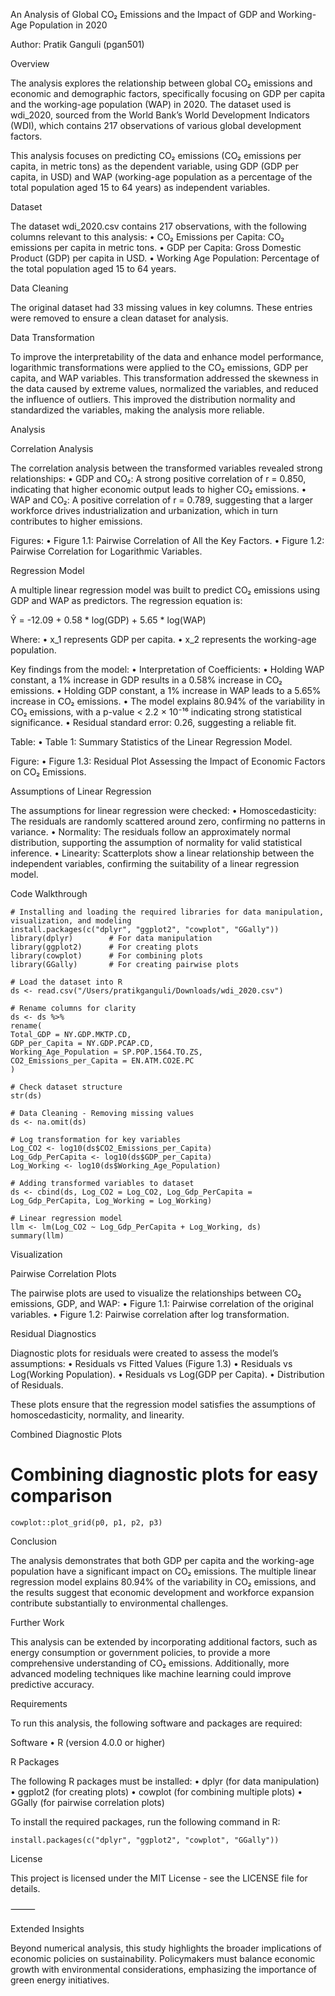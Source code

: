 An Analysis of Global CO₂ Emissions and the Impact of GDP and Working-Age Population in 2020

Author: Pratik Ganguli (pgan501)

Overview

The analysis explores the relationship between global CO₂ emissions and economic and demographic factors, specifically focusing on GDP per capita and the working-age population (WAP) in 2020. The dataset used is wdi_2020, sourced from the World Bank’s World Development Indicators (WDI), which contains 217 observations of various global development factors.

This analysis focuses on predicting CO₂ emissions (CO₂ emissions per capita, in metric tons) as the dependent variable, using GDP (GDP per capita, in USD) and WAP (working-age population as a percentage of the total population aged 15 to 64 years) as independent variables.

Dataset

The dataset wdi_2020.csv contains 217 observations, with the following columns relevant to this analysis:
	•	CO₂ Emissions per Capita: CO₂ emissions per capita in metric tons.
	•	GDP per Capita: Gross Domestic Product (GDP) per capita in USD.
	•	Working Age Population: Percentage of the total population aged 15 to 64 years.

Data Cleaning

The original dataset had 33 missing values in key columns. These entries were removed to ensure a clean dataset for analysis.

Data Transformation

To improve the interpretability of the data and enhance model performance, logarithmic transformations were applied to the CO₂ emissions, GDP per capita, and WAP variables. This transformation addressed the skewness in the data caused by extreme values, normalized the variables, and reduced the influence of outliers. This improved the distribution normality and standardized the variables, making the analysis more reliable.

Analysis

Correlation Analysis

The correlation analysis between the transformed variables revealed strong relationships:
	•	GDP and CO₂: A strong positive correlation of r = 0.850, indicating that higher economic output leads to higher CO₂ emissions.
	•	WAP and CO₂: A positive correlation of r = 0.789, suggesting that a larger workforce drives industrialization and urbanization, which in turn contributes to higher emissions.

Figures:
	•	Figure 1.1: Pairwise Correlation of All the Key Factors.
	•	Figure 1.2: Pairwise Correlation for Logarithmic Variables.

Regression Model

A multiple linear regression model was built to predict CO₂ emissions using GDP and WAP as predictors. The regression equation is:

Ŷ = -12.09 + 0.58 * log(GDP) + 5.65 * log(WAP)

Where:
	•	x_1 represents GDP per capita.
	•	x_2 represents the working-age population.

Key findings from the model:
	•	Interpretation of Coefficients:
	•	Holding WAP constant, a 1% increase in GDP results in a 0.58% increase in CO₂ emissions.
	•	Holding GDP constant, a 1% increase in WAP leads to a 5.65% increase in CO₂ emissions.
	•	The model explains 80.94% of the variability in CO₂ emissions, with a p-value < 2.2 × 10⁻¹⁶ indicating strong statistical significance.
	•	Residual standard error: 0.26, suggesting a reliable fit.

Table:
	•	Table 1: Summary Statistics of the Linear Regression Model.

Figure:
	•	Figure 1.3: Residual Plot Assessing the Impact of Economic Factors on CO₂ Emissions.

Assumptions of Linear Regression

The assumptions for linear regression were checked:
	•	Homoscedasticity: The residuals are randomly scattered around zero, confirming no patterns in variance.
	•	Normality: The residuals follow an approximately normal distribution, supporting the assumption of normality for valid statistical inference.
	•	Linearity: Scatterplots show a linear relationship between the independent variables, confirming the suitability of a linear regression model.

Code Walkthrough

	# Installing and loading the required libraries for data manipulation, visualization, and modeling
	install.packages(c("dplyr", "ggplot2", "cowplot", "GGally"))
	library(dplyr)        # For data manipulation
	library(ggplot2)      # For creating plots
	library(cowplot)      # For combining plots
	library(GGally)       # For creating pairwise plots

	# Load the dataset into R
	ds <- read.csv("/Users/pratikganguli/Downloads/wdi_2020.csv")

	# Rename columns for clarity
	ds <- ds %>%
  	rename(
    Total_GDP = NY.GDP.MKTP.CD,
    GDP_per_Capita = NY.GDP.PCAP.CD,
    Working_Age_Population = SP.POP.1564.TO.ZS,
    CO2_Emissions_per_Capita = EN.ATM.CO2E.PC
  	)

	# Check dataset structure
	str(ds)

	# Data Cleaning - Removing missing values
	ds <- na.omit(ds)
	
	# Log transformation for key variables
	Log_CO2 <- log10(ds$CO2_Emissions_per_Capita)
	Log_Gdp_PerCapita <- log10(ds$GDP_per_Capita)
	Log_Working <- log10(ds$Working_Age_Population)
	
	# Adding transformed variables to dataset
	ds <- cbind(ds, Log_CO2 = Log_CO2, Log_Gdp_PerCapita = Log_Gdp_PerCapita, Log_Working = Log_Working)
	
	# Linear regression model
	llm <- lm(Log_CO2 ~ Log_Gdp_PerCapita + Log_Working, ds)
	summary(llm)

Visualization

Pairwise Correlation Plots

The pairwise plots are used to visualize the relationships between CO₂ emissions, GDP, and WAP:
	•	Figure 1.1: Pairwise correlation of the original variables.
	•	Figure 1.2: Pairwise correlation after log transformation.

Residual Diagnostics

Diagnostic plots for residuals were created to assess the model’s assumptions:
	•	Residuals vs Fitted Values (Figure 1.3)
	•	Residuals vs Log(Working Population).
	•	Residuals vs Log(GDP per Capita).
	•	Distribution of Residuals.

These plots ensure that the regression model satisfies the assumptions of homoscedasticity, normality, and linearity.

Combined Diagnostic Plots

# Combining diagnostic plots for easy comparison
	cowplot::plot_grid(p0, p1, p2, p3)

Conclusion

The analysis demonstrates that both GDP per capita and the working-age population have a significant impact on CO₂ emissions. The multiple linear regression model explains 80.94% of the variability in CO₂ emissions, and the results suggest that economic development and workforce expansion contribute substantially to environmental challenges.

Further Work

This analysis can be extended by incorporating additional factors, such as energy consumption or government policies, to provide a more comprehensive understanding of CO₂ emissions. Additionally, more advanced modeling techniques like machine learning could improve predictive accuracy.

Requirements

To run this analysis, the following software and packages are required:

Software
	•	R (version 4.0.0 or higher)

R Packages

The following R packages must be installed:
	•	dplyr (for data manipulation)
	•	ggplot2 (for creating plots)
	•	cowplot (for combining multiple plots)
	•	GGally (for pairwise correlation plots)

To install the required packages, run the following command in R:

	install.packages(c("dplyr", "ggplot2", "cowplot", "GGally"))

License

This project is licensed under the MIT License - see the LICENSE file for details.

⸻

Extended Insights

Beyond numerical analysis, this study highlights the broader implications of economic policies on sustainability. Policymakers must balance economic growth with environmental considerations, emphasizing the importance of green energy initiatives.

